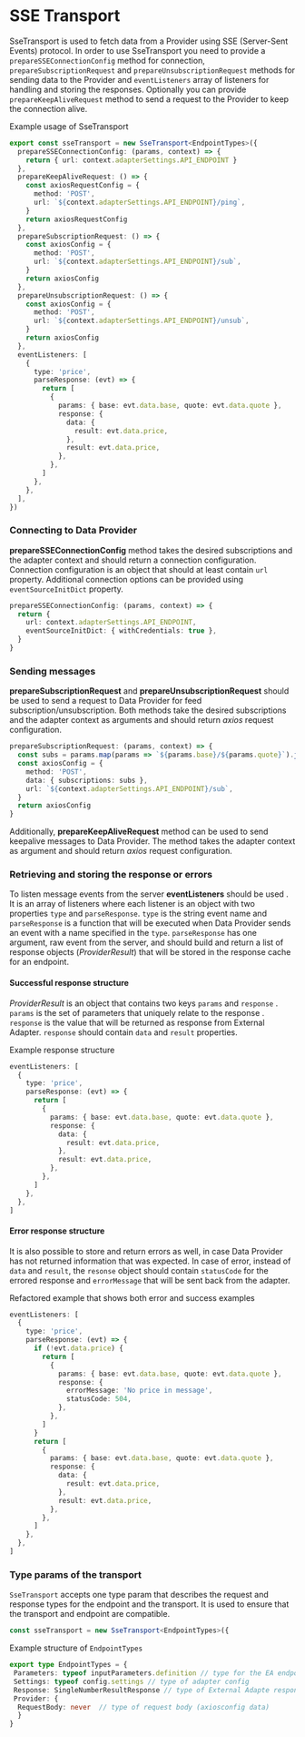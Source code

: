 # SSE Transport

SseTransport is used to fetch data from a Provider using SSE (Server-Sent Events) protocol. In order to use SseTransport you need to provide a `prepareSSEConnectionConfig` method for connection, `prepareSubscriptionRequest` and `prepareUnsubscriptionRequest` methods for sending data to the Provider and `eventListeners` array of listeners for handling and storing the responses. Optionally you can provide `prepareKeepAliveRequest` method to send a request to the Provider to keep the connection alive.

Example usage of SseTransport

```typescript  
export const sseTransport = new SseTransport<EndpointTypes>({
  prepareSSEConnectionConfig: (params, context) => {
    return { url: context.adapterSettings.API_ENDPOINT }
  },
  prepareKeepAliveRequest: () => {
    const axiosRequestConfig = {
      method: 'POST',
      url: `${context.adapterSettings.API_ENDPOINT}/ping`,
    }
    return axiosRequestConfig
  },
  prepareSubscriptionRequest: () => {
    const axiosConfig = {
      method: 'POST',
      url: `${context.adapterSettings.API_ENDPOINT}/sub`,
    }
    return axiosConfig
  },
  prepareUnsubscriptionRequest: () => {
    const axiosConfig = {
      method: 'POST',
      url: `${context.adapterSettings.API_ENDPOINT}/unsub`,
    }
    return axiosConfig
  },
  eventListeners: [
    {
      type: 'price',
      parseResponse: (evt) => {
        return [
          {
            params: { base: evt.data.base, quote: evt.data.quote },
            response: {
              data: {
                result: evt.data.price,
              },
              result: evt.data.price,
            },
          },
        ]
      },
    },
  ],
})
```

### Connecting to Data Provider

**prepareSSEConnectionConfig**  method takes  the desired subscriptions and the adapter context and should return a connection configuration.
Connection configuration is an object that should at least contain `url` property. Additional connection options can be provided using `eventSourceInitDict` property.
```typescript
prepareSSEConnectionConfig: (params, context) => {
  return {
    url: context.adapterSettings.API_ENDPOINT,
    eventSourceInitDict: { withCredentials: true },
  }
}
```

### Sending messages

**prepareSubscriptionRequest**  and **prepareUnsubscriptionRequest** should be used to send a request to Data Provider for feed subscription/unsubscription. Both methods take the desired subscriptions and the adapter context as arguments and should return *axios* request configuration.

```typescript
prepareSubscriptionRequest: (params, context) => {
  const subs = params.map(params => `${params.base}/${params.quote}`).join(',')
  const axiosConfig = {
    method: 'POST',
    data: { subscriptions: subs },
    url: `${context.adapterSettings.API_ENDPOINT}/sub`,
  }
  return axiosConfig
}
```

Additionally, **prepareKeepAliveRequest** method can be used to send keepalive messages to Data Provider. The method takes the adapter context as argument and should return *axios* request configuration.

### Retrieving and storing the response or errors

To listen message events from the server **eventListeners** should be used . It is an array of listeners where each listener is an object with two properties `type` and `parseResponse`. `type` is the string event name and `parseResponse` is a function that will be executed  when Data Provider sends an event with a name specified in the `type`.
`parseResponse` has one argument, raw event from the server, and should  build and return a list of response objects (*ProviderResult*) that will be stored in the response cache for an endpoint.

#### Successful response structure

*ProviderResult* is an object that contains two keys `params` and `response` . `params` is the set of parameters that uniquely relate to the response . `response` is the value that will be returned as response from External Adapter. `response` should contain `data` and `result` properties.

Example response structure

```typescript  
eventListeners: [
  {
    type: 'price',
    parseResponse: (evt) => {
      return [
        {
          params: { base: evt.data.base, quote: evt.data.quote },
          response: {
            data: {
              result: evt.data.price,
            },
            result: evt.data.price,
          },
        },
      ]
    },
  },
]
```

#### Error response structure

It is also possible to store and return errors as well, in case Data Provider has not returned information that was expected.  In case of error, instead of `data` and `result`, the `resonse` object should contain `statusCode` for the errored response and `errorMessage` that will be sent back from the adapter.

Refactored example that shows both error and success examples

```typescript
eventListeners: [
  {
    type: 'price',
    parseResponse: (evt) => {
      if (!evt.data.price) {
        return [
          {
            params: { base: evt.data.base, quote: evt.data.quote },
            response: {
              errorMessage: 'No price in message',
              statusCode: 504,
            },
          },
        ]
      }
      return [
        {
          params: { base: evt.data.base, quote: evt.data.quote },
          response: {
            data: {
              result: evt.data.price,
            },
            result: evt.data.price,
          },
        },
      ]
    },
  },
]
```

### Type params of the transport

`SseTransport` accepts one type param that describes the request and response types for the endpoint and the transport. It is used to ensure that the transport and endpoint are compatible.

```typescript
const sseTransport = new SseTransport<EndpointTypes>({
```

Example structure of `EndpointTypes`

```typescript
export type EndpointTypes = {
 Parameters: typeof inputParameters.definition // type for the EA endpoint input parameters
 Settings: typeof config.settings // type of adapter config  
 Response: SingleNumberResultResponse // type of External Adapte response. `SingleNumberResultResponse` is built in type that indicates that both `data` and `result` are numbers
 Provider: {  
  RequestBody: never  // type of request body (axiosconfig data)
  }  
}
```

 